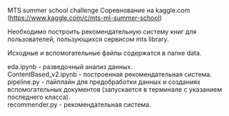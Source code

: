 MTS summer school challenge
Соревнование на kaggle.com (https://www.kaggle.com/c/mts-ml-summer-school)

Необходимо построить рекомендательную систему книг для пользователей, пользующихся сервисом mts library.

Исходные и вспомогательные файлы содержатся в папке data.
  
eda.ipynb - разведочный анализ данных.  
ContentBased_v2.ipynb - построенная рекомендательная система.  
pipeline.py - пайплайн для предобработки данных и созданиях вспомогательных документов (запускается в терминале с указанием последнего класса).  
recommender.py - рекомендательная система.
